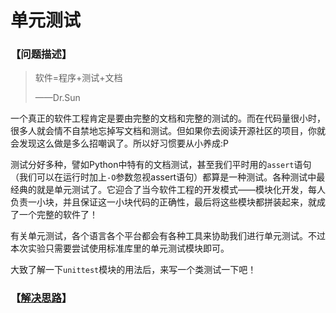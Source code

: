 # 单元测试
### 【问题描述】

>  软件=程序+测试+文档
>
>  ——Dr.Sun

一个真正的软件工程肯定是要由完整的文档和完整的测试的。而在代码量很小时，很多人就会情不自禁地忘掉写文档和测试。但如果你去阅读开源社区的项目，你就会发现这么做是多么招嘲讽了。所以好习惯要从小养成:P

测试分好多种，譬如Python中特有的文档测试，甚至我们平时用的`assert`语句（我们可以在运行时加上`-O`参数忽视assert语句）都算是一种测试。各种测试中最经典的就是单元测试了。它迎合了当今软件工程的开发模式——模块化开发，每人负责一小块，并且保证这一小块代码的正确性，最后将这些模块都拼装起来，就成了一个完整的软件了！

有关单元测试，各个语言各个平台都会有各种工具来协助我们进行单元测试。不过本次实验只需要尝试使用标准库里的单元测试模块即可。

大致了解一下`unittest`模块的用法后，来写一个类测试一下吧！




### 【[解决思路](solution.md)】

